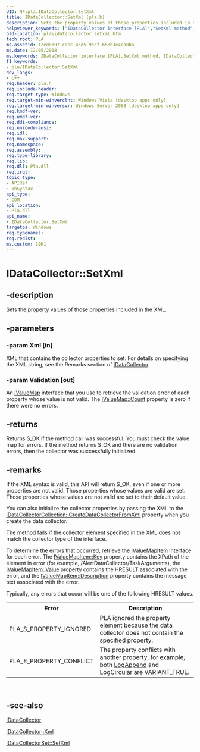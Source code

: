 ```yaml
---
UID: NF:pla.IDataCollector.SetXml
title: IDataCollector::SetXml (pla.h)
description: Sets the property values of those properties included in the XML.helpviewer_keywords: ["IDataCollector interface [PLA]","SetXml method","IDataCollector.SetXml","IDataCollector::SetXml","SetXml","SetXml method [PLA]","SetXml method [PLA]","IDataCollector interface","base.idatacollector_setxml","pla.idatacollector_setxml","pla/IDataCollector::SetXml"]
old-location: pla\idatacollector_setxml.htm
tech.root: PLA
ms.assetid: 12ed8697-caec-45d5-9ecf-658b3e4ca8ba
ms.date: 12/05/2018
ms.keywords: IDataCollector interface [PLA],SetXml method, IDataCollector.SetXml, IDataCollector::SetXml, SetXml, SetXml method [PLA], SetXml method [PLA],IDataCollector interface, base.idatacollector_setxml, pla.idatacollector_setxml, pla/IDataCollector::SetXml
f1_keywords:
- pla/IDataCollector.SetXml
dev_langs:
- c++
req.header: pla.h
req.include-header: 
req.target-type: Windows
req.target-min-winverclnt: Windows Vista [desktop apps only]
req.target-min-winversvr: Windows Server 2008 [desktop apps only]
req.kmdf-ver: 
req.umdf-ver: 
req.ddi-compliance: 
req.unicode-ansi: 
req.idl: 
req.max-support: 
req.namespace: 
req.assembly: 
req.type-library: 
req.lib: 
req.dll: Pla.dll
req.irql: 
topic_type:
- APIRef
- kbSyntax
api_type:
- COM
api_location:
- Pla.dll
api_name:
- IDataCollector.SetXml
targetos: Windows
req.typenames: 
req.redist: 
ms.custom: 19H1
---
```


# IDataCollector::SetXml


## -description


Sets the property values of those properties included in the XML. 


## -parameters




### -param Xml [in]

XML that contains the collector properties to set. For details on specifying the XML string, see the Remarks section of <a href="https://docs.microsoft.com/previous-versions/windows/desktop/api/pla/nn-pla-idatacollector">IDataCollector</a>.


### -param Validation [out]

An <a href="https://docs.microsoft.com/previous-versions/windows/desktop/api/pla/nn-pla-ivaluemap">IValueMap</a> interface that you use to retrieve the validation error of each property whose value is not valid. The <a href="https://docs.microsoft.com/previous-versions/windows/desktop/api/pla/nf-pla-ivaluemap-get_count">IValueMap::Count</a> property is zero if there were no errors.


## -returns



Returns S_OK if the method call was successful. You must check the value map for errors. If the method returns S_OK	and there are no validation errors, then the collector was successfully initialized.




## -remarks



If the XML syntax is valid, this API will return S_OK, even if one or more properties are not valid.  Those properties whose values are valid are set. Those properties whose values are not valid are set to their default value.

You can also initialize the collector properties by passing the XML to the <a href="https://docs.microsoft.com/previous-versions/windows/desktop/api/pla/nf-pla-idatacollectorcollection-createdatacollectorfromxml">IDataCollectorCollection::CreateDataCollectorFromXml</a> property when you create the data collector.

The method fails if the collector element specified in the XML does not match the collector type of the interface.

To determine the errors that occurred, retrieve the <a href="https://docs.microsoft.com/previous-versions/windows/desktop/api/pla/nn-pla-ivaluemapitem">IValueMapItem</a> interface for each error. The <a href="https://docs.microsoft.com/previous-versions/windows/desktop/api/pla/nf-pla-ivaluemapitem-get_key">IValueMapItem::Key</a> property contains the XPath of the element in error  (for example, /AlertDataCollector/TaskArguments), the <a href="https://docs.microsoft.com/previous-versions/windows/desktop/api/pla/nf-pla-ivaluemapitem-get_value">IValueMapItem::Value</a> property contains the HRESULT associated with the error, and the <a href="https://docs.microsoft.com/previous-versions/windows/desktop/api/pla/nf-pla-ivaluemapitem-get_description">IValueMapItem::Description</a> property contains the message text associated with the error.

Typically, any errors that occur will be one of the following HRESULT values.

<table>
<tr>
<th>Error</th>
<th>Description</th>
</tr>
<tr>
<td>PLA_S_PROPERTY_IGNORED</td>
<td>PLA ignored the property element because the data collector does not contain the specified property.</td>
</tr>
<tr>
<td>PLA_E_PROPERTY_CONFLICT</td>
<td>The property conflicts with another property, for example, both <a href="https://docs.microsoft.com/previous-versions/windows/desktop/api/pla/nf-pla-idatacollector-get_logappend">LogAppend</a> and <a href="https://docs.microsoft.com/previous-versions/windows/desktop/api/pla/nf-pla-idatacollector-get_logcircular">LogCircular</a> are VARIANT_TRUE.</td>
</tr>
</table>
 




## -see-also




<a href="https://docs.microsoft.com/previous-versions/windows/desktop/api/pla/nn-pla-idatacollector">IDataCollector</a>



<a href="https://docs.microsoft.com/previous-versions/windows/desktop/api/pla/nf-pla-idatacollector-get_xml">IDataCollector::Xml</a>



<a href="https://docs.microsoft.com/previous-versions/windows/desktop/api/pla/nf-pla-idatacollectorset-setxml">IDataCollectorSet::SetXml</a>
 

 

